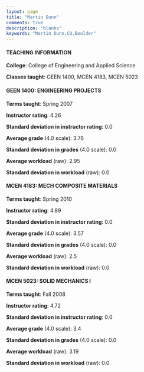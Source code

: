 ```yaml
---
layout: page
title: "Martin Dunn" 
comments: true
description: "blanks"
keywords: "Martin Dunn,CU,Boulder"
---
```

<head>
<script src="https://ajax.googleapis.com/ajax/libs/jquery/2.1.3/jquery.min.js"></script>
<script src="https://dl.dropboxusercontent.com/s/pc42nxpaw1ea4o9/highcharts.js?dl=0"></script>
<!-- <script src="../assets/js/highcharts.js"></script> -->
<style type="text/css">@font-face {
	font-family: "Bebas Neue";
	src: url(https://www.filehosting.org/file/details/544349/BebasNeue Regular.otf) format("opentype");
	}
	h1.Bebas { 
		font-family: "Bebas Neue", Verdana, Tahoma;
	}
</style>
</head>
	   
#### TEACHING INFORMATION

**College**: College of Engineering and Applied Science

**Classes taught**: GEEN 1400, MCEN 4183, MCEN 5023

#### GEEN 1400: ENGINEERING PROJECTS

**Terms taught**: Spring 2007

**Instructor rating**: 4.26

**Standard deviation in instructor rating**: 0.0

**Average grade** (4.0 scale): 3.76

**Standard deviation in grades** (4.0 scale): 0.0

**Average workload** (raw): 2.95

**Standard deviation in workload** (raw): 0.0

#### MCEN 4183: MECH COMPOSITE MATERIALS

**Terms taught**: Spring 2010

**Instructor rating**: 4.89

**Standard deviation in instructor rating**: 0.0

**Average grade** (4.0 scale): 3.57

**Standard deviation in grades** (4.0 scale): 0.0

**Average workload** (raw): 2.5

**Standard deviation in workload** (raw): 0.0

#### MCEN 5023: SOLID MECHANICS I

**Terms taught**: Fall 2008

**Instructor rating**: 4.72

**Standard deviation in instructor rating**: 0.0

**Average grade** (4.0 scale): 3.4

**Standard deviation in grades** (4.0 scale): 0.0

**Average workload** (raw): 3.19

**Standard deviation in workload** (raw): 0.0

